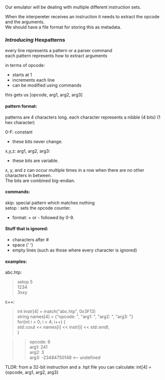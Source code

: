 Our emulator will be dealing with multiple different instruction sets.  

When the interpereter receives an instruction it needs to extract the opcode and the arguments.  
We should have a file format for storing this as metadata.  


### *Introducing* Hexpatterns  
every line represents a pattern or a parser command  
each pattern represents how to extract arguments  

in terms of opcode:  
  * starts at 1  
  * increments each line  
  * can be modified using commands  

this gets us [opcode, arg1, arg2, arg3]  

#### pattern format:  
patterns are 4 characters long. each character represents a nibble (4 bits) (1 hex character)  

0-F: constant  
 * these bits never change.  

x,y,z: arg1, arg2, arg3:  
 * these bits are variable.  

x, y, and z can occur multiple times in a row when there are no other characters in between.  
The bits are combined big-endian.

#### commands:  
skip: special pattern which matches nothing  
setop <number>: sets the opcode counter.    
 * format: + or - followed by 0-9.  


#### Stuff that is ignored:  
 * characters after #  
 * space (' ')  
 * empty lines (such as those where every character is ignored)  



#### examples:  
  abc.htp:  
  > setop 5  
    1234  
    3xxy  

  c++:  
  > int instr[4] = match("abc.htp", 0x3F13)  
    string names[4] = {"opcode: ", "arg1: ", "arg2: ", "arg3: "}  
    for(int i = 0; i < 4; i++) {  
      std::cout << names[i] << instr[i] << std::endl;  
    }  

  >>  opcode: 6  
      arg1: 241  
      arg2: 3  
      arg3: -23484750148  <-- undefined  


TLDR: from a 32-bit instruction and a .hpt file you can calculate:
int[4] = {opcode, arg1, arg2, arg3}  
